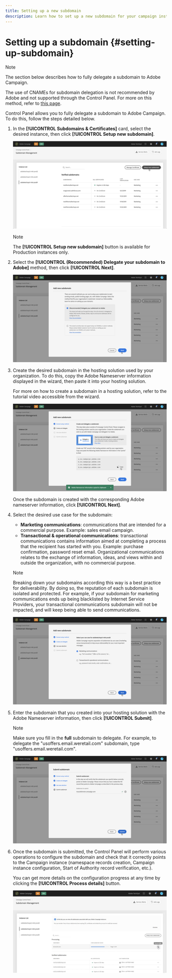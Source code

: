 ```yaml
---
title: Setting up a new subdomain
description: Learn how to set up a new subdomain for your campaign instances
---
```


# Setting up a subdomain {#setting-up-subdomain}

>[!NOTE]
>
>The section below describes how to fully delegate a subdomain to Adobe Campaign.
>
>The use of CNAMEs for subdomain delegation is not recommended by Adobe and not supported through the Control Panel. For more on this method, refer to [this page](https://helpx.adobe.com/campaign/kb/domain-name-delegation.html).

Control Panel allows you to fully delegate a subdomain to Adobe Campaign. To do this, follow the steps detailed below.

1. In the **[!UICONTROL Subdomains & Certificates]** card, select the desired instance, then click **[!UICONTROL Setup new subdomain]**.

    ![](assets/subdomain1.png)

    >[!NOTE]
    >
    >The **[!UICONTROL Setup new subdomain]** button is available for Production instances only.

1. Select the **[!UICONTROL (Recommended) Delegate your subdomain to Adobe]** method, then click **[!UICONTROL Next]**.

    ![](assets/subdomain3.png)

1. Create the desired subdomain in the hosting solution used by your organization. To do this, copy the Adobe Nameserver information displayed in the wizard, then paste it into your hosting solution.

    For more on how to create a subdomain in a hosting solution, refer to the tutorial video accessible from the wizard.

    ![](assets/subdomain4.png)

    Once the subdomain is created with the corresponding Adobe nameserver information, click **[!UICONTROL Next]**.

1. Select the desired use case for the subdomain:

    * **Marketing communications**: communications that are intended for a commercial purpose. Example: sales email campaign.
    * **Transactional & operational communications**: transactional communications contains information aimed at completing a process that the recipient has started with you. Example: purchase confirmation, password reset email. Organizational communications relates to the exchange of information, ideas, and views within and outside the organization, with no commercial purpose.

    >[!NOTE]
    >
    >Breaking down your subdomains according this way is a best practice for deliverability. By doing so, the reputation of each subdomain is isolated and protected. For example, if your subdomain for marketing communications ends up being blacklisted by Internet Service Providers, your transactional communications subdomain will not be impacted, and will keep being able to send communications.

    ![](assets/subdomain5.png)

1. Enter the subdomain that you created into your hosting solution with the Adobe Nameserver information, then click **[!UICONTROL Submit]**.

    >[!NOTE]
    >
    > Make sure you fill in the **full** subdomain to delegate. For example, to delegate the "usoffers.email.weretail.com" subdomain, type "usoffers.email.weretail.com".

    ![](assets/subdomain6.png)

1. Once the subdomain is submitted, the Control Panel will perform various operations to configure the subdomain and check that it correctly points to the Campaign instance (namespace records creation, Campaign instance configuration, Start of Authority record verification, etc.).

    You can get more details on the configuration progress at any time by clicking the **[!UICONTROL Process details]** button.

    ![](assets/subdomain7.png)
